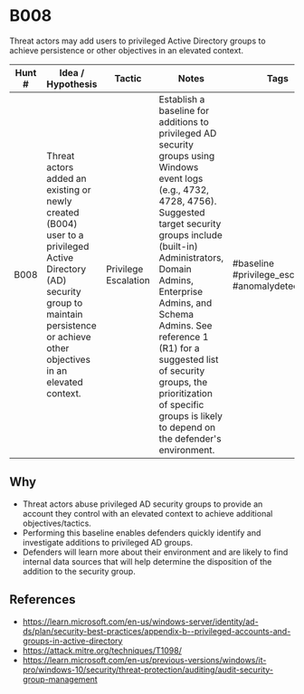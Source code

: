 # B008
Threat actors may add users to privileged Active Directory groups to achieve persistence or other objectives in an elevated context.

| Hunt # | Idea / Hypothesis                                                                 | Tactic           | Notes                                   | Tags                                   | Submitter   | 
|--------------|----------------------------------------------------------------------------|------------------|-----------------------------------------|----------------------------------------|----------------------------------------|
| B008         | Threat actors added an existing or newly created (B004) user to a privileged Active Directory (AD) security group to maintain persistence or achieve other objectives in an elevated context. | Privilege Escalation      | Establish a baseline for additions to privileged AD security groups using Windows event logs (e.g., 4732, 4728, 4756). Suggested target security groups include (built-in) Administrators, Domain Admins, Enterprise Admins, and Schema Admins. See reference 1 (R1) for a suggested list of security groups, the prioritization of specific groups is likely to depend on the defender's environment.  | #baseline #privilege_escalation #anomalydetection |[Jon Perez](https://bsky.app/profile/j-nohandle.bsky.social)

## Why

- Threat actors abuse privileged AD security groups to provide an account they control with an elevated context to achieve additional objectives/tactics.
- Performing this baseline enables defenders quickly identify and investigate additions to privileged AD groups.
- Defenders will learn more about their environment and are likely to find internal data sources that will help determine the disposition of the addition to the security group.


## References

- https://learn.microsoft.com/en-us/windows-server/identity/ad-ds/plan/security-best-practices/appendix-b--privileged-accounts-and-groups-in-active-directory
- https://attack.mitre.org/techniques/T1098/
- https://learn.microsoft.com/en-us/previous-versions/windows/it-pro/windows-10/security/threat-protection/auditing/audit-security-group-management
